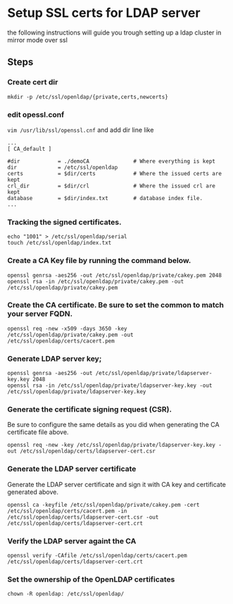 # Setup SSL certs for LDAP server
the following instructions will guide you trough setting up a ldap cluster in mirror mode over ssl

## Steps
### Create cert dir
``` mkdir -p /etc/ssl/openldap/{private,certs,newcerts} ```

### edit opessl.conf
``` vim /usr/lib/ssl/openssl.cnf ```
and add dir line like
```
...
[ CA_default ]

#dir            = ./demoCA              # Where everything is kept
dir             = /etc/ssl/openldap
certs           = $dir/certs            # Where the issued certs are kept
crl_dir         = $dir/crl              # Where the issued crl are kept
database        = $dir/index.txt        # database index file.
...
```
### Tracking the signed certificates.
```
echo "1001" > /etc/ssl/openldap/serial
touch /etc/ssl/openldap/index.txt
```
### Create a CA Key file by running the command below. 
```
openssl genrsa -aes256 -out /etc/ssl/openldap/private/cakey.pem 2048
openssl rsa -in /etc/ssl/openldap/private/cakey.pem -out /etc/ssl/openldap/private/cakey.pem
```

### Create the CA certificate. Be sure to set the common to match your server FQDN.
```openssl req -new -x509 -days 3650 -key /etc/ssl/openldap/private/cakey.pem -out /etc/ssl/openldap/certs/cacert.pem```

### Generate LDAP server key;
```
openssl genrsa -aes256 -out /etc/ssl/openldap/private/ldapserver-key.key 2048
openssl rsa -in /etc/ssl/openldap/private/ldapserver-key.key -out /etc/ssl/openldap/private/ldapserver-key.key
```

### Generate the certificate signing request (CSR). 
Be sure to configure the same details as you did when generating the CA certificate file above. 
```
openssl req -new -key /etc/ssl/openldap/private/ldapserver-key.key -out /etc/ssl/openldap/certs/ldapserver-cert.csr
```

### Generate the LDAP server certificate 
Generate the LDAP server certificate and sign it with CA key and certificate generated above.
```
openssl ca -keyfile /etc/ssl/openldap/private/cakey.pem -cert /etc/ssl/openldap/certs/cacert.pem -in /etc/ssl/openldap/certs/ldapserver-cert.csr -out /etc/ssl/openldap/certs/ldapserver-cert.crt
```

### Verify the LDAP server againt the CA
```
openssl verify -CAfile /etc/ssl/openldap/certs/cacert.pem /etc/ssl/openldap/certs/ldapserver-cert.crt
```

### Set the ownership of the OpenLDAP certificates 
```
chown -R openldap: /etc/ssl/openldap/
```
